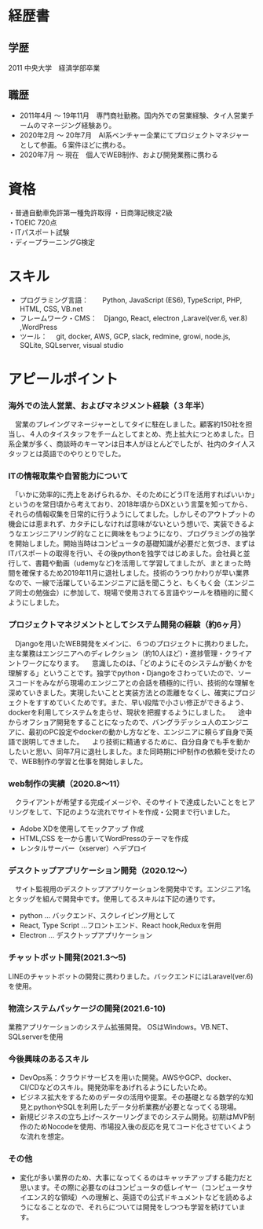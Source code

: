 # 経歴書

## 学歴
2011 中央大学　経済学部卒業

## 職歴
- 2011年4月 〜 19年11月　専門商社勤務。国内外での営業経験、タイ人営業チームのマネージング経験あり。
- 2020年2月 〜 20年7月　AI系ベンチャー企業にてプロジェクトマネジャーとして参画。６案件ほどに携わる。
- 2020年7月 〜 現在　個人でWEB制作、および開発業務に携わる

# 資格
・普通自動車免許第一種免許取得
・日商簿記検定2級　                
・TOEIC 720点　　                
・ITパスポート試験                 
・ディープラーニングG検定

# スキル
- プログラミング言語：　　Python, JavaScript (ES6), TypeScript, PHP, HTML, CSS, VB.net
- フレームワーク・CMS：　Django, React, electron ,Laravel(ver.6, ver.8) ,WordPress
- ツール：　 git, docker, AWS, GCP, slack, redmine, growi, node.js, SQLite, SQLserver, visual studio

# アピールポイント
### 海外での法人営業、およびマネジメント経験（３年半）
　営業のプレイングマネージャーとしてタイに駐在しました。顧客約150社を担当し、４人のタイスタッフをチームとしてまとめ、売上拡大につとめました。日系企業が多く、商談時のキーマンは日本人がほとんどでしたが、社内のタイ人スタッフとは英語でのやりとりでした。

### ITの情報取集や自習能力について
　「いかに効率的に売上をあげられるか、そのためにどうITを活用すればいいか」というのを常日頃から考えており、2018年頃からDXという言葉を知ってから、それらの情報収集を日常的に行うようにしてました。しかしそのアウトプットの機会には恵まれず、カタチにしなければ意味がないという想いで、実装できるようなエンジニアリング的なことに興味をもつようになり、プログラミングの独学を開始しました。開始当時はコンピュータの基礎知識が必要だと気づき、まずはITパスポートの取得を行い、その後pythonを独学ではじめました。会社員と並行して、書籍や動画（udemyなど)を活用して学習してましたが、まとまった時間を確保するため2019年11月に退社しました。技術のうつりかわりが早い業界なので、一線で活躍しているエンジニアに話を聞こうと、もくもく会（エンジニア同士の勉強会）に参加して、現場で使用されてる言語やツールを積極的に聞くようにしました。

### プロジェクトマネジメントとしてシステム開発の経験（約6ヶ月）
　Djangoを用いたWEB開発をメインに、６つのプロジェクトに携わりました。主な業務はエンジニアへのディレクション（約10人ほど）・進捗管理・クライアントワークになります。
　意識したのは、「どのようにそのシステムが動くかを理解する」ということです。独学でpython・Djangoをさわっていたので、ソースコードをみながら現場のエンジニアとの会話を積極的に行い、技術的な理解を深めていきました。実現したいことと実装方法との乖離をなくし、確実にプロジェクトをすすめていくためです。また、早い段階で小さい修正ができるよう、dockerを利用してシステムを走らせ、現状を把握するようにしました。
　途中からオフショア開発をすることになったので、バングラデッシュ人のエンジニアに、最初のPC設定やdockerの動かし方などを、エンジニアに頼らず自身で英語で説明してきました。
　より技術に精通するために、自分自身でも手を動かしたいと思い、同年7月に退社しました。また同時期にHP制作の依頼を受けたので、WEB制作の学習と仕事を開始しました。

### web制作の実績（2020.8〜11）
　クライアントが希望する完成イメージや、そのサイトで達成したいことをヒアリングをして、下記のような流れでサイトを作成・公開まで行いました。
- Adobe XDを使用してモックアップ 作成
- HTML,CSS を一から書いてWordPressのテーマを作成
- レンタルサーバー（xserver）へデプロイ

### デスクトップアプリケーション開発（2020.12〜）
　サイト監視用のデスクトップアプリケーションを開発中です。エンジニア1名とタッグを組んで開発中です。使用してるスキルは下記の通りです。
- python … バックエンド、スクレイピング用として
- React, Type Script …フロントエンド、React hook,Reduxを併用
- Electron … デスクトップアプリケーション

### チャットボット開発(2021.3〜5)
 LINEのチャットボットの開発に携わりました。バックエンドにはLaravel(ver.6)を使用。

### 物流システムパッケージの開発(2021.6-10)
 業務アプリケーションのシステム拡張開発。
 OSはWindows。VB.NET、SQLserverを使用
 

### 今後興味のあるスキル
- DevOps系：クラウドサービスを用いた開発。AWSやGCP、docker、 CI/CDなどのスキル。開発効率をあげれるようにしたいため。
- ビジネス拡大をするためのデータの活用や提案。その基礎となる数学的な知見とpythonやSQLを利用したデータ分析業務が必要となってくる現場。
- 新規ビジネスの立ち上げ〜スケーリングまでのシステム開発。初期はMVP制作のためNocodeを使用、市場投入後の反応を見てコード化させていくような流れを想定。


### その他
- 変化が多い業界のため、大事になってくるのはキャッチアップする能力だと思います。その際に必要なのはコンピュータの低レイヤー（コンピュータサイエンス的な領域）への理解と、英語での公式ドキュメントなどを読めるようになることなので、それらについては開発をしつつも学習を続けています。


